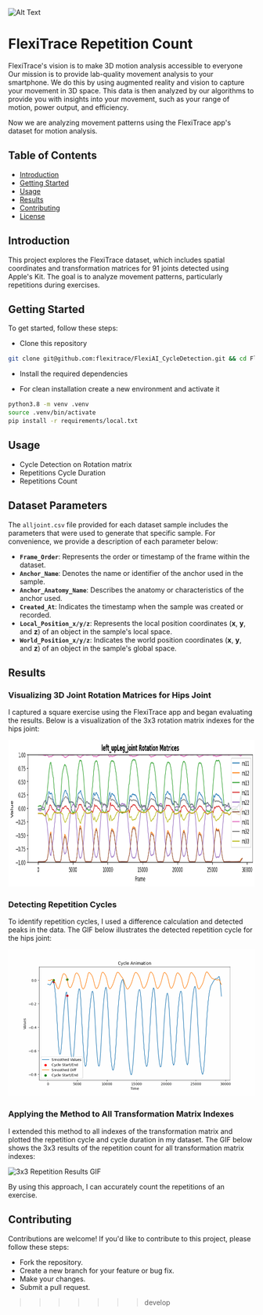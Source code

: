 <img src="https://flexitrace.com/images/IMG_082326-p-500.png" alt="Alt Text" width="100" height="100">

# FlexiTrace Repetition Count

FlexiTrace's vision is to make 3D motion analysis accessible to everyone
Our mission is to provide lab-quality movement analysis to your smartphone. We do this by using augmented reality and vision to capture your movement in 3D space. This data is then analyzed by our algorithms to provide you with insights into your movement, such as your range of motion, power output, and efficiency.

Now we are analyzing movement patterns using the FlexiTrace app's dataset for motion analysis.

## Table of Contents

- [Introduction](#introduction)
- [Getting Started](#getting-started)
- [Usage](#usage)
- [Results](#results)
- [Contributing](#contributing)
- [License](#license)

## Introduction

This project explores the FlexiTrace dataset, which includes spatial coordinates and transformation matrices for 91 joints detected using Apple's Kit. The goal is to analyze movement patterns, particularly repetitions during exercises.

## Getting Started

To get started, follow these steps:

- Clone this repository

```bash
git clone git@github.com:flexitrace/FlexiAI_CycleDetection.git && cd FlexiAI_CycleDetection
```

- Install the required dependencies

* For clean installation create a new environment and activate it

```bash
python3.8 -m venv .venv
source .venv/bin/activate
pip install -r requirements/local.txt
```

## Usage

- Cycle Detection on Rotation matrix
- Repetitions Cycle Duration
- Repetitions Count

## Dataset Parameters

The `alljoint.csv` file provided for each dataset sample includes the parameters that were used to generate that specific sample. For convenience, we provide a description of each parameter below:

- **`Frame_Order`**: Represents the order or timestamp of the frame within the dataset.
- **`Anchor_Name`**: Denotes the name or identifier of the anchor used in the sample.
- **`Anchor_Anatomy_Name`**: Describes the anatomy or characteristics of the anchor used.
- **`Created_At`**: Indicates the timestamp when the sample was created or recorded.
- **`Local_Position_x/y/z`**: Represents the local position coordinates (**x**, **y**, and **z**) of an object in the sample's local space.
- **`World_Position_x/y/z`**: Indicates the world position coordinates (**x**, **y**, and **z**) of an object in the sample's global space.

## Results

### Visualizing 3D Joint Rotation Matrices for Hips Joint

I captured a square exercise using the FlexiTrace app and began evaluating the results. Below is a visualization of the 3x3 rotation matrix indexes for the hips joint:

<!-- ![Hips Joint Rotation Matrix](assets/rotation_matrix_hips_joint.png) -->
<img src="assets/rotation_matrix_hips_joint.png" alt="Hips Joint Rotation Matrix" width="900" height="300">

### Detecting Repetition Cycles

To identify repetition cycles, I used a difference calculation and detected peaks in the data. The GIF below illustrates the detected repetition cycle for the hips joint:

<!-- ![Repetition Cycle GIF](assets/cycle_animation_with_plots.gif) -->
<img src="assets/cycle_animation_with_plots.gif" alt="Repetition Cycle GIF" width="900" height="300">

### Applying the Method to All Transformation Matrix Indexes

I extended this method to all indexes of the transformation matrix and plotted the repetition cycle and cycle duration in my dataset. The GIF below shows the 3x3 results of the repetition count for all transformation matrix indexes:

<!-- ![3x3 Repetition Results GIF](assets/hips_joint.gif) -->
<img src="assets/hips_joint.gif" alt="3x3 Repetition Results GIF" width="900" height="300">

By using this approach, I can accurately count the repetitions of an exercise.

## Contributing

Contributions are welcome! If you'd like to contribute to this project, please follow these steps:

- Fork the repository.
- Create a new branch for your feature or bug fix.
- Make your changes.
- Submit a pull request.

> > > > > > > develop
